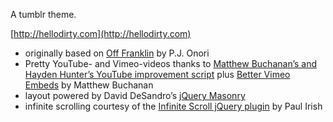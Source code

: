 A tumblr theme.

[http://hellodirty.com](http://hellodirty.com)

*  originally based on [Off Franklin](http://somerandomdude.com/projects/off-franklin-tumblr-theme/) by P.J. Onori
*  Pretty YouTube- and Vimeo-videos thanks to [Matthew Buchanan’s and Hayden Hunter’s YouTube improvement script](http://matthewbuchanan.name/post/451892574/widescreen-youtube-embeds) plus [Better Vimeo Embeds](http://mattbu.ch/tumblr/vimeo-embeds/) by Matthew Buchanan
*  layout powered by David DeSandro’s [jQuery Masonry](http://desandro.com/resources/jquery-masonry/) 
*  infinite scrolling courtesy of the [Infinite Scroll jQuery plugin](http://www.infinite-scroll.com) by Paul Irish